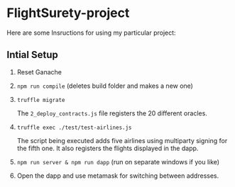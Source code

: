 # FlightSurety-project
Here are some Insructions for using my particular project:

## Intial Setup
1. Reset Ganache
2. `npm run compile` (deletes build folder and makes a new one)
3. `truffle migrate`

    The `2_deploy_contracts.js` file registers the 20 different oracles.

4. `truffle exec ./test/test-airlines.js`

    The script being executed adds five airlines using multiparty signing for the fifth one. It also registers the flights displayed in the dapp.

5. `npm run server & npm run dapp` (run on separate windows if you like)

6. Open the dapp and use metamask for switching between addresses.